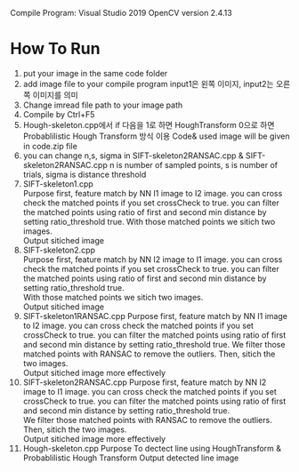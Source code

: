 Compile Program: Visual Studio 2019
OpenCV version 2.4.13
# How To Run
1. put your image in the same code folder 
2. add image file to your compile program 
input1은 왼쪽 이미지, input2는 오른쪽 이미지를 의미 
3. Change imread file path to your image path
4. Compile by Ctrl+F5
5. Hough-skeleton.cpp에서 if 다음을 1로 하면 HoughTransform 
0으로 하면  Probablilistic Hough Transform  방식 이용
Code& used image will be given in code.zip file
6. you can change n,s, sigma in SIFT-skeleton2RANSAC.cpp & SIFT-skeleton2RANSAC.cpp
n is number of sampled points, s is number of trials, sigma is distance threshold  
1. SIFT-skeleton1.cpp	
Purpose
first, feature match by NN I1 image to I2 image. you can cross check the matched points if you set crossCheck to true.
you can filter the matched points using ratio of first and second min distance by setting ratio_threshold true.
With those matched points we sitich two images.     
Output
sitiched image
2. SIFT-skeleton2.cpp	
Purpose
first, feature match by NN I2 image to I1 image. you can cross check the matched points if you set crossCheck to true.
you can filter the matched points using ratio of first and second min distance by setting ratio_threshold true.  
With those matched points we sitich two images.  
Output
sitiched image
3. SIFT-skeleton1RANSAC.cpp	
Purpose
first, feature match by NN I1 image to I2 image. you can cross check the matched points if you set crossCheck to true.
you can filter the matched points using ratio of first and second min distance by setting ratio_threshold true.
We filter those matched points with RANSAC to remove the outliers. Then, sitich the two images.   
Output
sitiched image more effectively
4. SIFT-skeleton2RANSAC.cpp	
Purpose
first, feature match by NN I2 image to I1 image. you can cross check the matched points if you set crossCheck to true.
you can filter the matched points using ratio of first and second min distance by setting ratio_threshold true.  
We filter those matched points with RANSAC to remove the outliers. Then, sitich the two images.  
Output
sitiched image more effectively
5. Hough-skeleton.cpp
Purpose
To dectect line using HoughTransform & Probablilistic Hough Transform 
Output
detected line image

